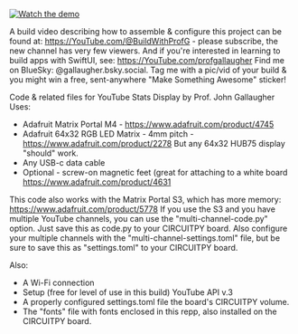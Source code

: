 [![Watch the demo](https://img.youtube.com/vi/vdzAB8LIbmQ/0.jpg)](https://youtu.be/vdzAB8LIbmQ)

A build video describing how to assemble & configure this project can be found at:
https://YouTube.com/@BuildWithProfG - please subscribe, the new channel has very few viewers.
And if you're interested in learning to build apps with SwiftUI, see: https://YouTube.com/profgallaugher
Find me on BlueSky: @gallaugher.bsky.social. Tag me with a pic/vid of your build & you might win a free, sent-anywhere "Make Something Awesome" sticker!

Code & related files for YouTube Stats Display by Prof. John Gallaugher
Uses:
- Adafruit Matrix Portal M4 - https://www.adafruit.com/product/4745
- Adafruit 64x32 RGB LED Matrix - 4mm pitch - https://www.adafruit.com/product/2278
  But any 64x32 HUB75 display "should" work.
- Any USB-c data cable
- Optional - screw-on magnetic feet (great for attaching to a white board
  https://www.adafruit.com/product/4631

This code also works with the Matrix Portal S3, which has more memory: https://www.adafruit.com/product/5778
If you use the S3 and you have multiple YouTube channels, you can use the "multi-channel-code.py" option. Just save this as code.py to your CIRCUITPY board.
Also configure your multiple channels with the "multi-channel-settings.toml" file, but be sure to save this as "settings.toml" to your CIRCUITPY board.

Also:
- A Wi-Fi connection
- Setup (free for level of use in this build) YouTube API v.3
- A properly configured settings.toml file the board's CIRCUITPY volume.
- The "fonts" file with fonts enclosed in this repp, also installed on the CIRCUITPY board.
